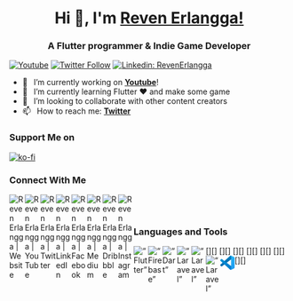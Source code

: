 <h1 align="center"> Hi 👋, I'm <a href="https://www.youtube.com/channel/UCmX0A6hZcnIsHAiXOQsJ0pQ">Reven Erlangga!</a></h1>
<h3 align="center">A Flutter programmer & Indie Game Developer</h3>

[![Youtube](https://img.shields.io/static/v1?label=RevenErlangga&message=Subscribe&logo=YouTube&color=FF0000&style=for-the-badge)][youtube]
[![Twitter Follow](https://img.shields.io/twitter/follow/RevenErlangga?color=1DA1F2&label=Followers&logo=twitter&style=for-the-badge)][twitter]
[![Linkedin: RevenErlangga](https://img.shields.io/badge/-CONNECT-blue?style=for-the-badge&logo=Linkedin&link=https://www.linkedin.com/in/reven-erlangga)][linkedin]



- 🔭 &ensp;I’m currently working on [**Youtube**][youtube]!
- 🌱 &ensp;I’m currently learning Flutter ❤️ and make some game
- 👯 &ensp;I’m looking to collaborate with other content creators
- 📫 &ensp;How to reach me: [**Twitter**][twitter]

### Support Me on

[![ko-fi](https://ko-fi.com/img/githubbutton_sm.svg)](https://ko-fi.com/R5R27Z8R8)

### Connect With Me

[<img align="left" alt="Reven Erlangga | Website" width="28px" src="https://img.icons8.com/ultraviolet/40/000000/domain.png" />][website]
[<img align="left" alt="Reven Erlangga | YouTube" width="28px" src="https://img.icons8.com/color/24/000000/youtube-play--v1.png" />][youtube]
[<img align="left" alt="Reven Erlangga | Twitter" width="28px" src="https://img.icons8.com/color/24/000000/twitter--v1.png" />][twitter]
[<img align="left" alt="Reven Erlangga | LinkedIn" width="28px" src="https://img.icons8.com/color/24/000000/linkedin--v1.png" />][linkedin]
[<img align="left" alt="Reven Erlangga | Facebook" width="28px" src="https://img.icons8.com/color/24/000000/facebook-new.png" />][facebook]
[<img align="left" alt="Reven Erlangga | Medium" width="28px" src="https://img.icons8.com/color-glass/48/000000/medium-logo.png" />][medium]
[<img align="left" alt="Reven Erlangga | Dribbble" width="28px" src="https://img.icons8.com/office/50/000000/dribbble.png" />][dribbble]
[<img align="left" alt="Reven Erlangga | Instagram" width="28px" src="https://img.icons8.com/color/24/000000/instagram-new--v1.png" />][instagram]

<br />
<br />

### Languages and Tools
[<img align="left" alt=“Flutter” width="26px" src="https://www.vectorlogo.zone/logos/flutterio/flutterio-icon.svg" />][]
[<img align="left" alt=“Firebase” width="26px" src="https://www.vectorlogo.zone/logos/firebase/firebase-icon.svg" />][]
[<img align="left" alt=“Dart” width="26px" src="https://www.vectorlogo.zone/logos/dartlang/dartlang-icon.svg" />][]
[<img align="left" alt=“Laravel” width="26px" src="https://www.vectorlogo.zone/logos/laravel/laravel-icon.svg" />][]
[<img align="left" alt=“Laravel” width="26px" src="https://www.vectorlogo.zone/logos/unity3d/unity3d-icon.svg" />][]
[<img align="left" alt=“Laravel” width="26px" src="https://www.vectorlogo.zone/logos/vuejs/vuejs-icon.svg" />][]
[<img align="left" alt=“Github” width="26px" src="https://raw.githubusercontent.com/github/explore/80688e429a7d4ef2fca1e82350fe8e3517d3494d/topics/visual-studio-code/visual-studio-code.png" />][]

[website]: https://reven-erlangga.netlify.app
[dribbble]: https://dribbble.com/reven_erlangga
[twitter]: https://twitter.com/RevenErlangga
[youtube]: https://www.youtube.com/channel/UCmX0A6hZcnIsHAiXOQsJ0pQ
[linkedin]: https://www.linkedin.com/in/reven-erlangga-001a1b137
[github]: https://github.com/reven-erlangga
[instagram]: https://www.instagram.com/reven.erlangga
[facebook]: https://www.facebook.com/reven.ferlian
[medium]: https://medium.com/@reven.erlangga
